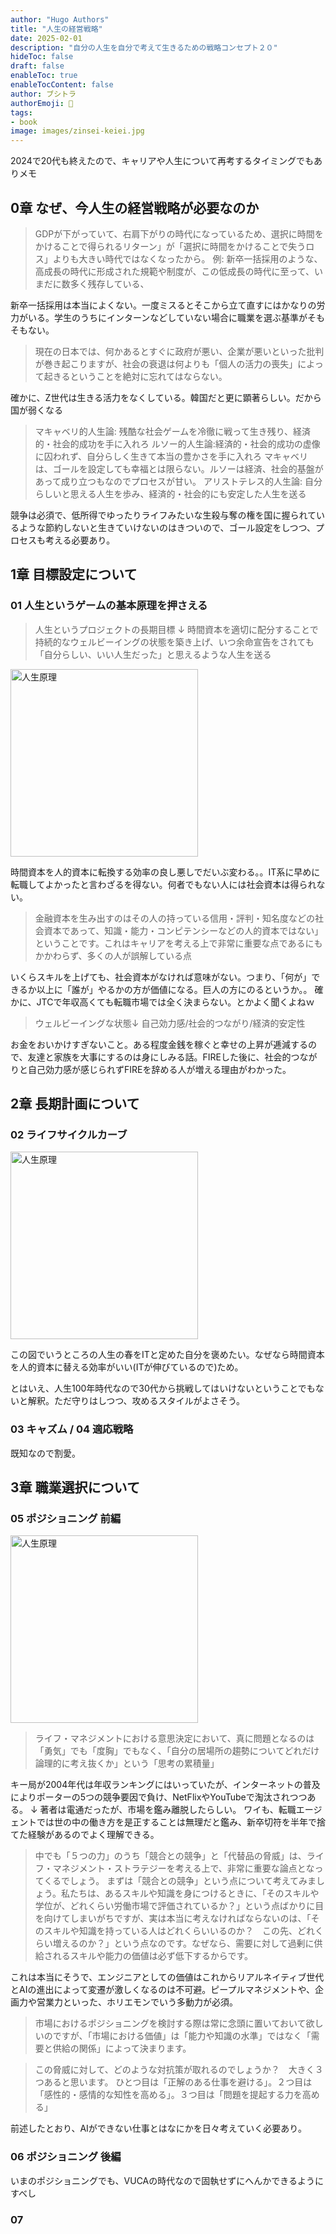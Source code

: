 ```yaml
---
author: "Hugo Authors"
title: "人生の経営戦略"
date: 2025-02-01
description: "自分の人生を自分で考えて生きるための戦略コンセプト２０"
hideToc: false
draft: false
enableToc: true
enableTocContent: false
author: ブシトラ
authorEmoji: 🐯
tags:
- book
image: images/zinsei-keiei.jpg
---
```


2024で20代も終えたので、キャリアや人生について再考するタイミングでもありメモ

## 0章 なぜ、今人生の経営戦略が必要なのか

> GDPが下がっていて、右肩下がりの時代になっているため、選択に時間をかけることで得られるリターン」が「選択に時間をかけることで失うロス」よりも大きい時代ではなくなったから。 例: 新卒一括採用のような、高成長の時代に形成された規範や制度が、この低成長の時代に至って、いまだに数多く残存している、

新卒一括採用は本当によくない。一度ミスるとそこから立て直すにはかなりの労力がいる。学生のうちにインターンなどしていない場合に職業を選ぶ基準がそもそもない。

> 現在の日本では、何かあるとすぐに政府が悪い、企業が悪いといった批判が巻き起こりますが、社会の衰退は何よりも「個人の活力の喪失」によって起きるということを絶対に忘れてはならない。

確かに、Z世代は生きる活力をなくしている。韓国だと更に顕著らしい。だから国が弱くなる

> マキャベリ的人生論: 残酷な社会ゲームを冷徹に戦って生き残り、経済的・社会的成功を手に入れろ
>  ルソー的人生論:経済的・社会的成功の虚像に囚われず、自分らしく生きて本当の豊かさを手に入れろ
> マキャベリは、ゴールを設定しても幸福とは限らない。ルソーは経済、社会的基盤があって成り立つもなのでプロセスが甘い。
> アリストテレス的人生論: 自分らしいと思える人生を歩み、経済的・社会的にも安定した人生を送る

競争は必須で、低所得でゆったりライフみたいな生殺与奪の権を国に握られているような節約しないと生きていけないのはきついので、ゴール設定をしつつ、プロセスも考える必要あり。

## 1章 目標設定について

### 01 人生というゲームの基本原理を押さえる

> 人生というプロジェクトの長期目標 ↓
> 時間資本を適切に配分することで持続的なウェルビーイングの状態を築き上げ、いつ余命宣告をされても「自分らしい、いい人生だった」と思えるような人生を送る


<img src="/images/zinsei-genri.png" alt="人生原理" width="300" height="300">

時間資本を人的資本に転換する効率の良し悪しでだいぶ変わる。。IT系に早めに転職してよかったと言わざるを得ない。何者でもない人には社会資本は得られない。

> 金融資本を生み出すのはその人の持っている信用・評判・知名度などの社会資本であって、知識・能力・コンピテンシーなどの人的資本ではない」ということです。これはキャリアを考える上で非常に重要な点であるにもかかわらず、多くの人が誤解している点

いくらスキルを上げても、社会資本がなければ意味がない。つまり、「何が」できるか以上に「誰が」やるかの方が価値になる。巨人の方にのるというか。。
確かに、JTCで年収高くても転職市場では全く決まらない。とかよく聞くよねｗ

> ウェルビーイングな状態↓
> 自己効力感/社会的つながり/経済的安定性

お金をおいかけすぎないこと。ある程度金銭を稼ぐと幸せの上昇が逓減するので、友達と家族を大事にするのは身にしみる話。FIREした後に、社会的つながりと自己効力感が感じられずFIREを辞める人が増える理由がわかった。

## 2章 長期計画について

### 02 ライフサイクルカーブ

<img src="/images/zinsei-lifecycle.png" alt="人生原理" width="300" height="300">

この図でいうところの人生の春をITと定めた自分を褒めたい。なぜなら時間資本を人的資本に替える効率がいい(ITが伸びているので)ため。

とはいえ、人生100年時代なので30代から挑戦してはいけないということでもないと解釈。ただ守りはしつつ、攻めるスタイルがよさそう。

### 03 キャズム / 04 適応戦略

既知なので割愛。

## 3章 職業選択について

### 05 ポジショニング 前編

<img src="/images/zinsei-porter.png" alt="人生原理" width="300" height="300">


> ライフ・マネジメントにおける意思決定において、真に問題となるのは「勇気」でも「度胸」でもなく、「自分の居場所の趨勢についてどれだけ論理的に考え抜くか」という「思考の累積量」

キー局が2004年代は年収ランキングにはいっていたが、インターネットの普及によりポーターの5つの競争要因で負け、NetFlixやYouTubeで淘汰されつつある。
↓
著者は電通だったが、市場を鑑み離脱したらしい。
ワイも、転職エージェントでは世の中の働き方を是正することは無理だと鑑み、新卒切符を半年で捨てた経験があるのでよく理解できる。

> 中でも「５つの力」のうち「競合との競争」と「代替品の脅威」は、ライフ・マネジメント・ストラテジーを考える上で、非常に重要な論点となってくるでしょう。 まずは「競合との競争」という点について考えてみましょう。私たちは、あるスキルや知識を身につけるときに、「そのスキルや学位が、どれくらい労働市場で評価されているか？」という点ばかりに目を向けてしまいがちですが、実は本当に考えなければならないのは、「そのスキルや知識を持っている人はどれくらいいるのか？　この先、どれくらい増えるのか？」という点なのです。なぜなら、需要に対して過剰に供給されるスキルや能力の価値は必ず低下するからです。

これは本当にそうで、エンジニアとしての価値はこれからリアルネイティブ世代とAIの進出によって変遷が激しくなるのは不可避。ピープルマネジメントや、企画力や営業力といった、ホリエモンでいう多動力が必須。

> 市場におけるポジショニングを検討する際は常に念頭に置いておいて欲しいのですが、「市場における価値」は「能力や知識の水準」ではなく「需要と供給の関係」によって決まります。


> この脅威に対して、どのような対抗策が取れるのでしょうか？　大きく３つあると思います。 ひとつ目は「正解のある仕事を避ける」。２つ目は「感性的・感情的な知性を高める」。３つ目は「問題を提起する力を高める」

前述したとおり、AIができない仕事とはなにかを日々考えていく必要あり。

### 06 ポジショニング 後編

いまのポジショニングでも、VUCAの時代なので固執せずにへんかできるようにすべし

### 07